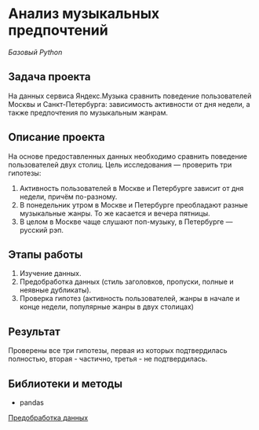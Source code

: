 # Анализ музыкальных предпочтений

_Базовый Python_

## Задача проекта

На данных сервиса Яндекс.Музыка сравнить поведение пользователей Москвы и Санкт-Петербурга: зависимость активности от дня недели, а также предпочтения по музыкальным жанрам.


## Описание проекта

На основе предоставленных данных необходимо сравнить поведение пользователей двух столиц.
Цель исследования — проверить три гипотезы:
  1. Активность пользователей в Москве и Петербурге зависит от дня недели, причём по-разному.
  2. В понедельник утром в Москве и Петербурге преобладают разные музыкальные жанры. То же касается и вечера пятницы.
  3. В целом в Москве чаще слушают поп-музыку, в Петербурге — русский рэп.


## Этапы работы

1.  Изучение данных.
2.  Предобработка данных (стиль заголовков, пропуски, полные и неявные дубликаты).
3.  Проверка гипотез (активность пользователей, жанры в начале и конце недели, популярные жанры в двух столицах)


## Результат

Проверены все три гипотезы, первая из которых подтвердилась полностью, вторая - частично, третья - не подтвердилась.


## Библиотеки и методы

- pandas


[Предобработка данных](https://github.com/IvanLebedevdDS/yandex-practicum-projects/tree/main/Проект%202%20Исследование%20надежности%20заемщиков)
